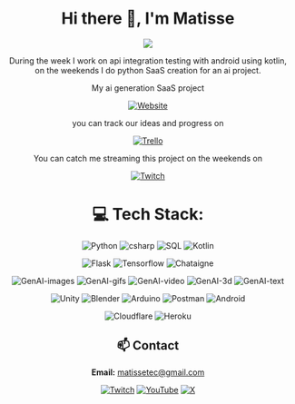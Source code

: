 <div align="center">
<h1>Hi there 👋, I'm Matisse</h1>

![](https://img.shields.io/badge/Software%20Engineer-California-blue)

During the week I work on api integration testing with android using kotlin, on the weekends I do python SaaS creation for an ai project.

My ai generation SaaS project

[![Website](https://img.shields.io/badge/Website-matissetec.dev-blue?style=for-the-badge&color=darkgreen&logo=vercel&logoColor=green)](https://matissetec.dev/)

you can track our ideas and progress on

[![Trello](https://img.shields.io/badge/Trello-%23026AA7.svg?style=for-the-badge&logo=Trello&logoColor=white)](https://trello.matissetec.dev/)

You can catch me streaming this project on the weekends on 

[![Twitch](https://img.shields.io/twitch/status/matissetec?style=for-the-badge&labelColor=6441a5&logo=Twitch&logoColor=white)](https://www.twitch.tv/matissetec)


# 💻 Tech Stack:
![Python](https://img.shields.io/badge/python-009117?logo=python&logoColor=ffdd54)
![csharp](https://img.shields.io/badge/c%23-009117?logo=sharp)
![SQL](https://img.shields.io/badge/sql-009117?logo=SQLite&logoColor=2446ff)
![Kotlin](https://img.shields.io/badge/kotlin-009117?logo=kotlin)

![Flask](https://img.shields.io/badge/flask-01A773?logo=flask&logoColor=white)
![Tensorflow](https://img.shields.io/badge/TensorFlow-01A773?logo=TensorFlow)
![Chataigne](https://img.shields.io/badge/Chataigne-01A773)

![GenAI-images](https://img.shields.io/badge/gen%20ai-images-green?logo=anthropic&logoColor=teal)
![GenAI-gifs](https://img.shields.io/badge/gen%20ai-gifs-blue?logo=anthropic&logoColor=teal)
![GenAI-video](https://img.shields.io/badge/gen%20ai-video-yellow?logo=anthropic&logoColor=teal)
![GenAI-3d](https://img.shields.io/badge/gen%20ai-3d-teal?logo=anthropic&logoColor=teal)
![GenAI-text](https://img.shields.io/badge/gen%20ai-text-orange?logo=anthropic&logoColor=teal)

![Unity](https://img.shields.io/badge/Unity-215E00?logo=unity&logoColor=blue)
![Blender](https://img.shields.io/badge/Blender-215E00?logo=Blender&logoColor=orange)
![Arduino](https://img.shields.io/badge/Arduino-215E00?logo=Arduino&logoColor=00E5CA)
![Postman](https://img.shields.io/badge/Postman-215E00?logo=postman&logoColor=FF6C37)
![Android](https://img.shields.io/badge/Android-215E00?logo=android&logoColor=3DDC84)

![Cloudflare](https://img.shields.io/badge/Cloudflare-F38020?logo=Cloudflare&logoColor=white) ![Heroku](https://img.shields.io/badge/Heroku-6441a5?logo=Heroku&logoColor=white)


## 📫 Contact
**Email:** matissetec@gmail.com

[![Twitch](https://img.shields.io/badge/Twitch-%239146FF.svg?style=for-the-badge&logo=Twitch&logoColor=white)](https://www.twitch.tv/matissetec)
[![YouTube](https://img.shields.io/badge/YouTube-%23FF0000.svg?style=for-the-badge&logo=YouTube&logoColor=white)](https://www.youtube.com/@matissetec)
[![X](https://img.shields.io/badge/Twitter-%23000000.svg?style=for-the-badge&logo=X&logoColor=white)](https://twitter.com/matissetec)

<!--<details>
<summary>Click for GitHub Stats</summary>

# 📊 GitHub Stats:
![](https://badges.pufler.dev/visits/matissesprojects/matissesprojects?logo=GitHub&label=visits&color=success&logoColor=white&style=flat-square)

![](https://github-readme-stats.vercel.app/api/top-langs/?username=matissesProjects&theme=dark&hide_border=true&include_all_commits=true&count_private=true&layout=compact)

This is very funny to me as I mostly program in python and kotlin, but a lot of that code is private

# 🔝 Top Contributed Repo 
![](https://github-contributor-stats.vercel.app/api?username=matissesprojects&limit=3&theme=dark&combine_all_yearly_contributions=true&count_private=true&layout=compact)

</details> -->
</div>

